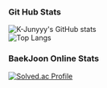 
### Git Hub Stats
![K-Junyyy's GitHub stats](https://github-readme-stats.vercel.app/api?username=JunYBae&show_icons=true&theme=radical)  
![Top Langs](https://github-readme-stats.vercel.app/api/top-langs/?username=JunYBae&layout=compact&theme=dark)

### BaekJoon Online Stats
[![Solved.ac Profile](http://mazassumnida.wtf/api/generate_badge?boj=bjy5420)](https://solved.ac/bjy5420)

